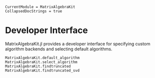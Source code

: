 ```@meta
CurrentModule = MatrixAlgebraKit
CollapsedDocStrings = true
```

# Developer Interface

MatrixAlgebraKit.jl provides a developer interface for specifying custom algorithm backends and selecting default algorithms.

```@docs; canonical=false
MatrixAlgebraKit.default_algorithm
MatrixAlgebraKit.select_algorithm
MatrixAlgebraKit.findtruncated
MatrixAlgebraKit.findtruncated_svd
```
